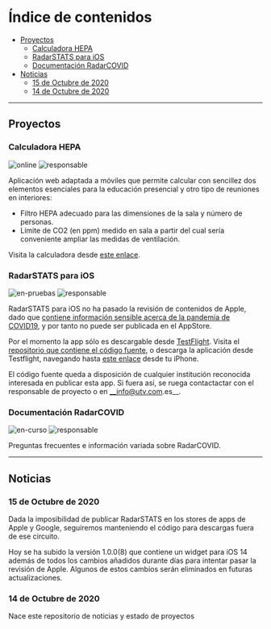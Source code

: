 # Índice de contenidos

- [Proyectos](#proyectos)
  * [Calculadora HEPA](#calculadora-hepa)
  * [RadarSTATS para iOS](#radarstats-para-ios)
  * [Documentación RadarCOVID](#documentación-radarcovid)
- [Noticias](#noticias)
  * [15 de Octubre de 2020](#15-de-octubre-de-2020)
  * [14 de Octubre de 2020](#14-de-octubre-de-2020)

___


## Proyectos
### Calculadora HEPA
![online](https://img.shields.io/badge/Estado-online-green) ![responsable](https://img.shields.io/badge/Responsable-@viCasco-lightgrey)

Aplicación web adaptada a móviles que permite calcular con sencillez dos elementos esenciales para la educación presencial y otro tipo de reuniones en interiores:

- Filtro HEPA adecuado para las dimensiones de la sala y número de personas.
- Límite de CO2 (en ppm) medido en sala a partir del cual sería conveniente ampliar las medidas de ventilación.

Visita la calculadora desde [este enlace](http://hepa.utv.com.es).

### RadarSTATS para iOS
![en-pruebas](https://img.shields.io/badge/Estado-en%20pruebas-blue) ![responsable](https://img.shields.io/badge/Responsable-@jorgej--ramos-lightgrey)

RadarSTATS para iOS no ha pasado la revisión de contenidos de Apple, dado que [contiene información sensible acerca de la pandemia de COVID19](https://developer.apple.com/news/?id=03142020a), y por tanto no puede ser publicada en el AppStore.

Por el momento la app sólo es descargable desde [TestFlight](https://testflight.apple.com).
Visita el [repositorio que contiene el código fuente](https://github.com/utvoluntariado/radar-stats-ios), o descarga la aplicación desde Testflight, navegando hasta [este enlace](https://testflight.apple.com/join/QelyuSYZ) desde tu iPhone.

El código fuente queda a disposición de cualquier institución reconocida interesada en publicar esta app. Si fuera así, se ruega contactactar con el responsable de proyecto o en __info@utv.com.es__.


### Documentación RadarCOVID
![en-curso](https://img.shields.io/badge/Estado-en%20curso-yellow) ![responsable](https://img.shields.io/badge/Responsable-@jaranper-lightgrey)

Preguntas frecuentes e información variada sobre RadarCOVID.

___
## Noticias
### 15 de Octubre de 2020
Dada la imposibilidad de publicar RadarSTATS en los stores de apps de Apple y Google, seguiremos manteniendo el código para descargas fuera de ese circuito.

Hoy se ha subido la versión 1.0.0(8) que contiene un widget para iOS 14 además de todos los cambios añadidos durante días para intentar pasar la revisión de Apple. Algunos de estos cambios serán eliminados en futuras actualizaciones.

### 14 de Octubre de 2020
Nace este repositorio de noticias y estado de proyectos
